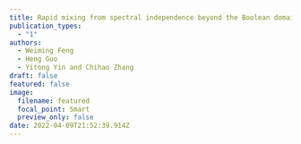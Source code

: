 ```yaml
---
title: Rapid mixing from spectral independence beyond the Boolean domain
publication_types:
  - "1"
authors:
  - Weiming Feng
  - Heng Guo
  - Yitong Yin and Chihao Zhang
draft: false
featured: false
image:
  filename: featured
  focal_point: Smart
  preview_only: false
date: 2022-04-09T21:52:39.914Z
---
```

